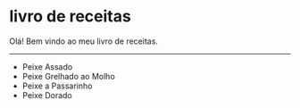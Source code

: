 # livro de receitas

Olá! Bem vindo ao meu livro de receitas.

***

- Peixe Assado
- Peixe Grelhado ao Molho
- Peixe a Passarinho
- Peixe Dorado
